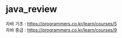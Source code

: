 # java_review
자바 기초 : https://programmers.co.kr/learn/courses/5           
자바 중급 : https://programmers.co.kr/learn/courses/9
